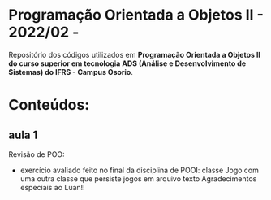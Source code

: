 # Programação Orientada a Objetos II - 2022/02 - 
Repositório dos códigos utilizados em **Programação Orientada a Objetos II do curso superior em tecnologia ADS (Análise e Desenvolvimento de Sistemas) do IFRS - Campus Osorio**.
# Conteúdos:
## aula 1
Revisão de POO: 
* exercício avaliado feito no final da disciplina de POOI: classe Jogo com uma outra classe que persiste jogos em arquivo texto
Agradecimentos especiais ao Luan!!

<!--
## aula 2
Genéricos no Java:
* métodos genéricos
* classes genéricas
* tipos limitados
* wildcards

## aula 3
Lambdas no Java:
* classes anônimas
* interfaces funcionais
* lambdas
* referências de métodos
* streams

## aula 4
Conexão com Banco de Dados - JDBC:
* criando uma conexão
* rodando queries
* setando parameters
* tratando a resposta

## aula 5
Padrões de persistência de dados
* Active Record
* DAO (Data Access Object)
* Repository

## aula 6
Introdução ao JavaFx
* criando projeto JavaFX no Eclipse
* Hello world
* introdução a labels, text fields, eventos, botoẽs, layouts etc

## aula 7
Criando um CRUD com Java FX no modelo MVC
* usando o Scene Builder para criar telas
* navegação entre telas
* criando as controllers das telas

## aula 8
Mapeamento Objeto-Relacional (ORM)
* formas de mapear relacionamento (um para um, um para muitos, muitos para muitos)
* outros mapeamentos: classes - tabelas, coluna - atributo, herança
* exemplo de mapeamento relacionamento um para muitos com DAO

## aula 9
Complementando exemplo JavaFX:
* complementando exemplo JavaFX anterior
* discussão dos impactos de adicionar a tabela (e model) Grupo e relacionamento um para muitos

-->

